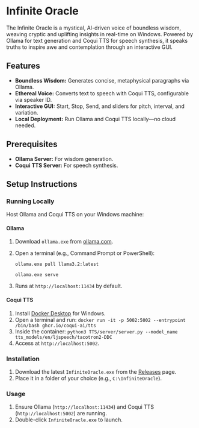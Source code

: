 # Infinite Oracle
The Infinite Oracle is a mystical, AI-driven voice of boundless wisdom, weaving cryptic and uplifting insights in real-time on Windows. Powered by Ollama for text generation and Coqui TTS for speech synthesis, it speaks truths to inspire awe and contemplation through an interactive GUI.

## Features
- **Boundless Wisdom:** Generates concise, metaphysical paragraphs via Ollama.
- **Ethereal Voice:** Converts text to speech with Coqui TTS, configurable via speaker ID.
- **Interactive GUI:** Start, Stop, Send, and sliders for pitch, interval, and variation.
- **Local Deployment:** Run Ollama and Coqui TTS locally—no cloud needed.

## Prerequisites
- **Ollama Server:** For wisdom generation.
- **Coqui TTS Server:** For speech synthesis.

## Setup Instructions

### Running Locally
Host Ollama and Coqui TTS on your Windows machine:

#### Ollama
1. Download `ollama.exe` from [ollama.com](https://ollama.com/).
2. Open a terminal (e.g., Command Prompt or PowerShell):

   ``ollama.exe pull llama3.2:latest``

   ``ollama.exe serve``
4. Runs at `http://localhost:11434` by default.

#### Coqui TTS
1. Install [Docker Desktop](https://www.docker.com/products/docker-desktop) for Windows.
2. Open a terminal and run:
   ``docker run -it -p 5002:5002 --entrypoint /bin/bash ghcr.io/coqui-ai/tts``
3. Inside the container:
   ``python3 TTS/server/server.py --model_name tts_models/en/ljspeech/tacotron2-DDC``
4. Access at `http://localhost:5002`.

### Installation
1. Download the latest `InfiniteOracle.exe` from the [Releases](https://github.com/yourusername/infinite-oracle/releases) page.
2. Place it in a folder of your choice (e.g., `C:\InfiniteOracle`).

### Usage
1. Ensure Ollama (`http://localhost:11434`) and Coqui TTS (`http://localhost:5002`) are running.
2. Double-click `InfiniteOracle.exe` to launch.
